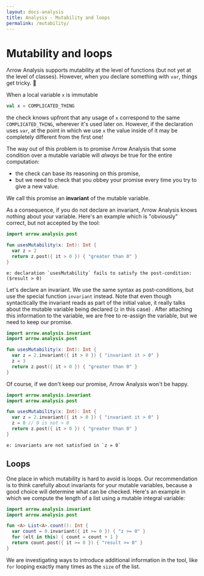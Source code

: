 ```yaml
---
layout: docs-analysis
title: Analysis - Mutability and loops
permalink: /mutability/
---
```


# Mutability and loops

Λrrow Analysis supports mutability at the level of functions (but not yet at the level of classes). However, when you declare something with `var`, things get tricky. 👻

When a local variable `x` is immutable

```kotlin
val x = COMPLICATED_THING
```

the check knows upfront that any usage of `x` correspond to the same `COMPLICATED_THING`, wherever it's used later on. However, if the declaration uses `var`, at the point in which we use `x` the value inside of it may be completely different from the first one!

The way out of this problem is to promise Λrrow Analysis that some condition over a mutable variable will _always_ be true for the entire computation:

- the check can base its reasoning on this promise,
- but we need to check that you obbey your promise every time you try to give a new value.

We call this promise an **invariant** of the mutable variable.

As a consequence, if you do not declare an invariant, Λrrow Analysis knows nothing about your variable. Here's an example which is "obviously" correct, but not accepted by the tool:

```kotlin
import arrow.analysis.post

fun usesMutability(x: Int): Int {
  var z = 2
  return z.post({ it > 0 }) { "greater than 0" }
}
```
```
e: declaration `usesMutability` fails to satisfy the post-condition: ($result > 0)
```

Let's declare an invariant. We use the same syntax as post-conditions, but use the special function `invariant` instead. Note that even though syntactically the invariant reads as part of the initial value, it really talks about the mutable variable being declared (`z` in this case)
. After attaching this information to the variable, we are free to re-assign the variable, but we need to keep our promise.

```kotlin
import arrow.analysis.invariant
import arrow.analysis.post

fun usesMutability(x: Int): Int {
  var z = 2.invariant({ it > 0 }) { "invariant it > 0" }
  z = 3
  return z.post({ it > 0 }) { "greater than 0" }
}
```

Of course, if we don't keep our promise, Λrrow Analysis won't be happy.

```kotlin
import arrow.analysis.invariant
import arrow.analysis.post

fun usesMutability(x: Int): Int {
  var z = 2.invariant({ it > 0 }) { "invariant it > 0" }
  z = 0 // 0 is not > 0
  return z.post({ it > 0 }) { "greater than 0" }
}
```
```
e: invariants are not satisfied in `z = 0`
```

## Loops

One place in which mutability is hard to avoid is loops. Our recommendation is to think carefully about invariants for your mutable variables, because a good choice will determine what can be checked. Here's an example in which we compute the length of a list using a mutable integral variable:

```kotlin
import arrow.analysis.invariant
import arrow.analysis.post

fun <A> List<A>.count(): Int {
  var count = 0.invariant({ it >= 0 }) { "z >= 0" }
  for (elt in this) { count = count + 1 }
  return count.post({ it >= 0 }) { "result >= 0" }
}
```

We are investigating ways to introduce additional information in the tool, like `for` looping exactly many times as the `size` of the list.